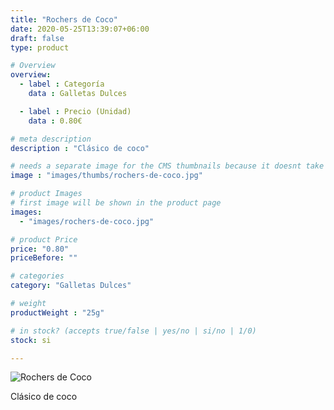 ```yaml
---
title: "Rochers de Coco"
date: 2020-05-25T13:39:07+06:00
draft: false
type: product

# Overview
overview:
  - label : Categoría
    data : Galletas Dulces

  - label : Precio (Unidad)
    data : 0.80€

# meta description
description : "Clásico de coco"

# needs a separate image for the CMS thumbnails because it doesnt take arrays (slideshow images)
image : "images/thumbs/rochers-de-coco.jpg"

# product Images
# first image will be shown in the product page
images:
  - "images/rochers-de-coco.jpg"

# product Price
price: "0.80"
priceBefore: ""

# categories
category: "Galletas Dulces"

# weight
productWeight : "25g"

# in stock? (accepts true/false | yes/no | si/no | 1/0)
stock: si

---
```

![Rochers de Coco](/images/rochers-de-coco.jpg "Rochers de Coco")

Clásico de coco
